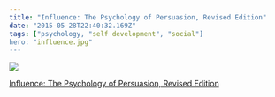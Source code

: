 ```yaml
---
title: "Influence: The Psychology of Persuasion, Revised Edition"
date: "2015-05-28T22:40:32.169Z"
tags: ["psychology, "self development", "social"]
hero: "influence.jpg"
---
```


<a target="_blank"  href="https://www.amazon.com/gp/product/006124189X/ref=as_li_tl?ie=UTF8&camp=1789&creative=9325&creativeASIN=006124189X&linkCode=as2&tag=onionblosso01-20&linkId=d868611c0551ab9412d677dca000afaa"><img border="0" src="//ws-na.amazon-adsystem.com/widgets/q?_encoding=UTF8&MarketPlace=US&ASIN=006124189X&ServiceVersion=20070822&ID=AsinImage&WS=1&Format=_SL250_&tag=onionblosso01-20" ></a><img src="//ir-na.amazon-adsystem.com/e/ir?t=onionblosso01-20&l=am2&o=1&a=006124189X" width="1" height="1" border="0" alt="" style="border:none !important; margin:0px !important;" />

<a target="_blank" href="https://www.amazon.com/gp/product/006124189X/ref=as_li_tl?ie=UTF8&camp=1789&creative=9325&creativeASIN=006124189X&linkCode=as2&tag=onionblosso01-20&linkId=faecaa6e6369df725e199c21a4ce14e8">Influence: The Psychology of Persuasion, Revised Edition</a><img src="//ir-na.amazon-adsystem.com/e/ir?t=onionblosso01-20&l=am2&o=1&a=006124189X" width="1" height="1" border="0" alt="" style="border:none !important; margin:0px !important;" />